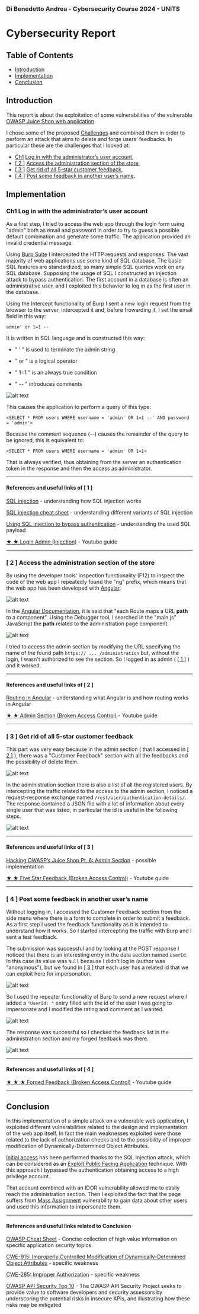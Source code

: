 ### Di Benedetto Andrea - Cybersecurity Course 2024 - UNITS
# Cybersecurity Report

## Table of Contents
  * [Introduction](#introduction)
  * [Implementation](#implementation)
  * [Conclusion](#conclusion)

## Introduction 

This report is about the exploitation of some vulnerabilities of the vulnerable [OWASP Juice Shop web application](https://owasp.org/www-project-juice-shop/).

I chose some of the proposed [Challenges](https://pwning.owasp-juice.shop/companion-guide/latest/appendix/solutions.html) and combined them in order to perform an attack that aims to delete and forge users’ feedbacks. In particular these are the challenges that I looked at: 
* [Ch1](#ch1) [Log in with the administrator’s user account](https://pwning.owasp-juice.shop/companion-guide/latest/appendix/solutions.html#_log_in_with_the_administrators_user_account), 
* [[ 2 ]](#2) [Access the administration section of the store](https://pwning.owasp-juice.shop/companion-guide/latest/appendix/solutions.html#_access_the_administration_section_of_the_store), 
* [[ 3 ]](#3) [Get rid of all 5-star customer feedback](https://pwning.owasp-juice.shop/companion-guide/latest/appendix/solutions.html#_get_rid_of_all_5_star_customer_feedback), 
* [[ 4 ]](#4) [Post some feedback in another user’s name](https://pwning.owasp-juice.shop/companion-guide/latest/appendix/solutions.html#_post_some_feedback_in_another_users_name).


## Implementation 
### Ch1 Log in with the administrator’s user account

As a first step, I tried to access the web app through the login form using "admin" both as email and password in order to try to guess a possible default combination and generate some traffic. The application provided an invalid credential message.

Using [Burp Suite](https://portswigger.net/burp/communitydownload) I intercepted the HTTP requests and responses. 
The vast majority of web applications use some kind of SQL database. The basic SQL features are standardized, so many simple SQL queries work on any SQL database. Supposing the usage of SQL I constructed an injection attack to bypass authentication. 
The first account in a database is often an administrative user, and I exploited this behavior to log in as the first user in the database.

Using the Intercept functionality of Burp I sent a new login request from the browser to the server, intercepted it and, before frowarding it, I set the email field in this way:

`admin' or 1=1 --`

It is written in SQL language and is constructed this way:
* " ' "  is used to terminate the admin string
+ " or " is a logical operator
* " 1=1 " is an always true condition
+ " -- " introduces comments

![alt text](images/admin%20input.png)

This causes the application to perform a query of this type:

`<SELECT * FROM users WHERE username = 'admin' OR 1=1 --' AND password = 'admin'>`

Because the comment sequence (--) causes the remainder of the query to be ignored, this is equivalent to:

`<SELECT * FROM users WHERE username = 'admin' OR 1=1>`

That is always verified, thus obtaining from the server an authentication token in the response and then the access as administrator.


----


#### References and useful links of [ 1 ] 
[SQL injection](https://portswigger.net/web-security/sql-injection) - understanding how SQL injection works

[SQL injection cheat sheet](https://www.invicti.com/blog/web-security/sql-injection-cheat-sheet/) - understanding different variants of SQL injection

[Using SQL injection to bypass authentication](https://portswigger.net/support/using-sql-injection-to-bypass-authentication) - understanding the used SQL payload

[★ ★ Login Admin (Injection)](https://www.youtube.com/watch?v=LuU1fSuc7Gg&list=PL8j1j35M7wtKXpTBE6V1RlN_pBZ4StKZw&index=9) - Youtube guide

----

### [ 2 ]<a id="2"></a> Access the administration section of the store

By using the developer tools' inspection functionality (F12) to inspect the code of the web app I repeatedly found the "ng" prefix, which means that the web app has been developed with [Angular](https://angular.dev/ ). 

![alt text](images/ng.png)

In the [Angular Documentation](https://angular.dev/guide/routing/router-reference#configuration), it is said that "each Route maps a URL **path** to a component". Using the Debugger tool, I searched in the "main.js" JavaScript the **path** related to the administration page component. 

![alt text](images/path%20admin.png)

I tried to access the admin section by modifying the URL specifying the name of the found path `https:// ... /administration` but, without the login, I wasn't authorized to see the section. So I logged in as admin ( [[ 1 ]](#1) ) and it worked.

----

#### References and useful links of [ 2 ] 

[Routing in Angular](https://medium.com/@jaydeepvpatil225/routing-in-angular-924066bde43) - understanding what Angular is and how routing works in Angular

[★ ★ Admin Section (Broken Access Control)](https://www.youtube.com/watch?v=BPLhu354esc&list=PL8j1j35M7wtKXpTBE6V1RlN_pBZ4StKZw&index=11) - Youtube guide

----

### [ 3 ]<a id="3"></a> Get rid of all 5-star customer feedback

This part was very easy because in the admin section ( that I accessed in [[ 2 ]](#2) ), there was a "Customer Feedback" section with all the feedbacks and the possibility of delete them.

![alt text](images/admin_page.png)

In the administration section there is also a list of all the registered users. By intercepting the traffic related to the access to the admin section, I noticed a request-response exchange named `/rest/user/authentication-details/`. The response contained a JSON file with a lot of information about every single user that was listed, in particular the id is useful in the following steps.

![alt text](images/users%20info.png)

----
#### References and useful links of [ 3 ] 

[Hacking OWASP’s Juice Shop Pt. 6: Admin Section](https://curiositykillscolby.com/2020/11/02/pwning-owasps-juice-shop-pt-6-admin-section/) - possible implementation

[★ ★ Five Star Feedback (Broken Access Control)](https://www.youtube.com/watch?v=9BsfRJA_-ik&list=PL8j1j35M7wtKXpTBE6V1RlN_pBZ4StKZw&index=13) - Youtube guide


---
### [ 4 ]<a id="4"></a> Post some feedback in another user’s name

Without logging in, I accessed the Customer Feedback section from the side menu where there is a form to complete in order to submit a feedback. 
As a first step I used the feedback functionality as it is intended to understand how it works. So I started intercepting the traffic with Burp and I sent a test feedback.

The submission was successful and by looking at the POST response I noticed that there is an interesting entry in the data section named `UserId`. In this case its value was `Null` because I didn't log in (author was "anonymous"), but we found in [[ 3 ]](#3) that each user has a related id that we can exploit here for impersonation.

![alt text](images/user%20id%201.png)

So I used the repeater functionality of Burp to send a new request where I added a `"UserId: "` entry filled with the id of the user I was going to impersonate and I modified the rating and comment as I wanted. 

![alt text](images/user%20id%202.png)

The response was successful so I checked the feedback list in the administration section and my forged feedback was there.

![alt text](images/results.png)

----
#### References and useful links of [ 4 ] 

[★ ★ ★ Forged Feedback (Broken Access Control)](https://www.youtube.com/watch?v=99iKTSkZ814&list=PL8j1j35M7wtKXpTBE6V1RlN_pBZ4StKZw&index=25) - Youtube guide


---


## Conclusion 

In this implementation of a simple attack on a vulnerable web application, I exploited different vulnerabilities related to the design and implementation of the web app itself. In fact the main weaknesses exploited were those related to the lack of authorization checks and to the possibility of improper modification of Dynamically-Determined Object Attributes.

[Initial access](https://attack.mitre.org/tactics/TA0001/) has been performed thanks to the SQL Injection attack, which can be considered as an [Exploit Public Facing Application](https://attack.mitre.org/techniques/T1190/) technique. With this approach I bypassed the authentication obtaining access to a high privilege account.

That account combined with an IDOR vulnerability allowed me to easily reach the administration section. Then I exploited the fact that the page suffers from [Mass Assignment](https://cheatsheetseries.owasp.org/cheatsheets/Mass_Assignment_Cheat_Sheet.html) vulnerability to gain data about other users and used this information to impersonate them.

----
#### References and useful links related to Conclusion 
[OWASP Cheat Sheet](https://cheatsheetseries.owasp.org/index.html) - Concise collection of high value information on specific application security topics.

[CWE-915: Improperly Controlled Modification of Dynamically-Determined Object Attributes](https://cwe.mitre.org/data/definitions/915.html) - specific weakness

[CWE-285: Improper Authorization](https://cwe.mitre.org/data/definitions/285.html) - specific weakness

[OWASP API Security Top 10](https://owasp.org/API-Security/) - The OWASP API Security Project seeks to provide value to software developers and security assessors by underscoring the potential risks in insecure APIs, and illustrating how these risks may be mitigated
